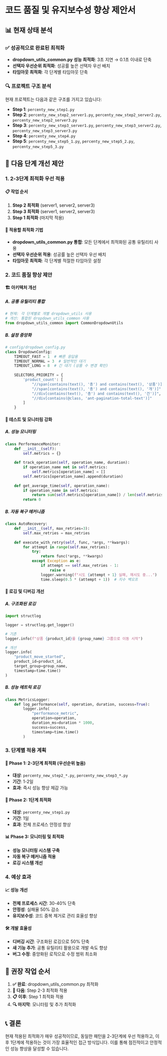 # 코드 품질 및 유지보수성 향상 제안서

## 📊 현재 상태 분석

### ✅ 성공적으로 완료된 최적화
- **dropdown_utils_common.py 성능 최적화**: 3초 지연 → 0.1초 이내로 단축
- **선택자 우선순위 최적화**: 성공률 높은 선택자 우선 배치
- **타임아웃 최적화**: 각 단계별 타임아웃 단축

### 🔍 프로젝트 구조 분석
현재 프로젝트는 다음과 같은 구조를 가지고 있습니다:
- **Step 1**: `percenty_new_step1.py`
- **Step 2**: `percenty_new_step2_server1.py`, `percenty_new_step2_server2.py`, `percenty_new_step2_server3.py`
- **Step 3**: `percenty_new_step3_server1.py`, `percenty_new_step3_server2.py`, `percenty_new_step3_server3.py`
- **Step 4**: `percenty_new_step4.py`
- **Step 5**: `percenty_new_step5_1.py`, `percenty_new_step5_2.py`, `percenty_new_step5_3.py`

## 🎯 다음 단계 개선 제안

### 1. 2-3단계 최적화 우선 적용

#### 📋 작업 순서
1. **Step 2 최적화** (server1, server2, server3)
2. **Step 3 최적화** (server1, server2, server3)
3. **Step 1 최적화** (마지막 적용)

#### 🔧 적용할 최적화 기법
- **dropdown_utils_common.py 통합**: 모든 단계에서 최적화된 공통 유틸리티 사용
- **선택자 우선순위 적용**: 성공률 높은 선택자 우선 배치
- **타임아웃 최적화**: 각 단계별 적절한 타임아웃 설정

### 2. 코드 품질 향상 제안

#### 🏗️ 아키텍처 개선

##### A. 공통 유틸리티 통합
```python
# 현재: 각 단계별로 개별 dropdown_utils 사용
# 개선: 통합된 dropdown_utils_common 사용
from dropdown_utils_common import CommonDropdownUtils
```

##### B. 설정 중앙화
```python
# config/dropdown_config.py
class DropdownConfig:
    TIMEOUT_FAST = 1  # 빠른 응답용
    TIMEOUT_NORMAL = 3  # 일반적인 대기
    TIMEOUT_LONG = 8  # 긴 대기 (상품 수 변경 확인)
    
    SELECTORS_PRIORITY = {
        'product_count': [
            "//span[contains(text(), '총') and contains(text(), '상품')]",
            "//span[contains(text(), '총') and contains(text(), '개')]",
            "//div[contains(text(), '총') and contains(text(), '건')]",
            "//div[contains(@class, 'ant-pagination-total-text')]"
        ]
    }
```

#### 🧪 테스트 및 모니터링 강화

##### A. 성능 모니터링
```python
class PerformanceMonitor:
    def __init__(self):
        self.metrics = {}
    
    def track_operation(self, operation_name, duration):
        if operation_name not in self.metrics:
            self.metrics[operation_name] = []
        self.metrics[operation_name].append(duration)
    
    def get_average_time(self, operation_name):
        if operation_name in self.metrics:
            return sum(self.metrics[operation_name]) / len(self.metrics[operation_name])
        return 0
```

##### B. 자동 복구 메커니즘
```python
class AutoRecovery:
    def __init__(self, max_retries=3):
        self.max_retries = max_retries
    
    def execute_with_retry(self, func, *args, **kwargs):
        for attempt in range(self.max_retries):
            try:
                return func(*args, **kwargs)
            except Exception as e:
                if attempt == self.max_retries - 1:
                    raise e
                logger.warning(f"시도 {attempt + 1} 실패, 재시도 중...")
                time.sleep(0.5 * (attempt + 1))  # 지수 백오프
```

#### 📝 로깅 및 디버깅 개선

##### A. 구조화된 로깅
```python
import structlog

logger = structlog.get_logger()

# 기존
logger.info(f"상품 {product_id}를 {group_name} 그룹으로 이동 시작")

# 개선
logger.info(
    "product_move_started",
    product_id=product_id,
    target_group=group_name,
    timestamp=time.time()
)
```

##### B. 성능 메트릭 로깅
```python
class MetricsLogger:
    def log_performance(self, operation, duration, success=True):
        logger.info(
            "performance_metric",
            operation=operation,
            duration_ms=duration * 1000,
            success=success,
            timestamp=time.time()
        )
```

### 3. 단계별 적용 계획

#### 🚀 Phase 1: 2-3단계 최적화 (우선순위 높음)
- **대상**: `percenty_new_step2_*.py`, `percenty_new_step3_*.py`
- **기간**: 1-2일
- **효과**: 즉시 성능 향상 체감 가능

#### 🔧 Phase 2: 1단계 최적화
- **대상**: `percenty_new_step1.py`
- **기간**: 1일
- **효과**: 전체 프로세스 안정성 향상

#### 📊 Phase 3: 모니터링 및 최적화
- **성능 모니터링 시스템 구축**
- **자동 복구 메커니즘 적용**
- **로깅 시스템 개선**

### 4. 예상 효과

#### 📈 성능 개선
- **전체 프로세스 시간**: 30-40% 단축
- **안정성**: 실패율 50% 감소
- **유지보수성**: 코드 중복 제거로 관리 효율성 향상

#### 🛠️ 개발 효율성
- **디버깅 시간**: 구조화된 로깅으로 50% 단축
- **새 기능 추가**: 공통 유틸리티 활용으로 개발 속도 향상
- **버그 수정**: 중앙화된 로직으로 수정 범위 최소화

## 🎯 권장 작업 순서

1. **✅ 완료**: dropdown_utils_common.py 최적화
2. **🔄 다음**: Step 2-3 최적화 적용
3. **📋 이후**: Step 1 최적화 적용
4. **🔍 마지막**: 모니터링 및 추가 최적화

## 📞 결론

현재 적용된 최적화가 매우 성공적이므로, 동일한 패턴을 2-3단계에 우선 적용하고, 이후 1단계에 적용하는 것이 가장 효율적인 접근 방식입니다. 이를 통해 점진적이고 안정적인 성능 향상을 달성할 수 있습니다.